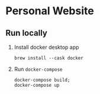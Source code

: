 # Personal Website

## Run locally

1. Install docker desktop app
   ```
   brew install --cask docker
   ```
2. Run `docker-compose`
   ```
   docker-compose build;
   docker-compose up
   ```
